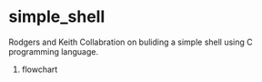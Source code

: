 # simple_shell

Rodgers and Keith Collabration on buliding a simple shell using C programming language.
1. flowchart
